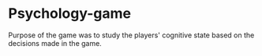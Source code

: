 # Psychology-game

Purpose of the game was to study the players' cognitive state based on the decisions made in the game.
